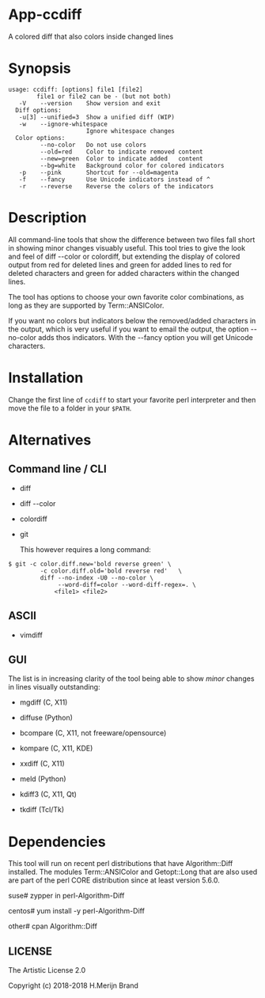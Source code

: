 # App-ccdiff

A colored diff that also colors inside changed lines

# Synopsis
```
usage: ccdiff: [options] file1 [file2]
        file1 or file2 can be - (but not both)
   -V    --version    Show version and exit
  Diff options:
   -u[3] --unified=3  Show a unified diff (WIP)
   -w    --ignore-whitespace
                      Ignore whitespace changes
  Color options:
         --no-color   Do not use colors
         --old=red    Color to indicate removed content
         --new=green  Color to indicate added   content
         --bg=white   Background color for colored indicators
   -p    --pink       Shortcut for --old=magenta
   -f    --fancy      Use Unicode indicators instead of ^
   -r    --reverse    Reverse the colors of the indicators
```
# Description

All command-line tools that show the difference between two files fall
short in showing minor changes visuably useful. This tool tries to give
the look and feel of diff --color or colordiff, but extending the display
of colored output from red for deleted lines and green for added lines to
red for deleted characters and green for added characters within the
changed lines.

The tool has options to choose your own favorite color combinations, as
long as they are supported by Term::ANSIColor.

If you want no colors but indicators below the removed/added characters
in the output, which is very useful if you want to email the output, the
option --no-color adds thos indicators. With the --fancy option you will
get Unicode characters.

# Installation

Change the first line of `ccdiff` to start your favorite perl interpreter
and then move the file to a folder in your `$PATH`.

# Alternatives

## Command line / CLI

 * diff

 * diff --color

 * colordiff

 * git

   This however requires a long command:
```
$ git -c color.diff.new='bold reverse green' \
         -c color.diff.old='bold reverse red'   \
         diff --no-index -U0 --no-color \
              --word-diff=color --word-diff-regex=. \
             <file1> <file2>
```
## ASCII

 * vimdiff

## GUI

The list is in increasing clarity of the tool being able to show *minor*
changes in lines visually outstanding:

 * mgdiff (C, X11)

 * diffuse (Python)

 * bcompare (C, X11, not freeware/opensource)

 * kompare (C, X11, KDE)

 * xxdiff (C, X11)

 * meld (Python)

 * kdiff3 (C, X11, Qt)

 * tkdiff (Tcl/Tk)

# Dependencies

This tool will run on recent perl distributions that have Algorithm::Diff
installed. The modules Term::ANSIColor and Getopt::Long that are also used
are part of the perl CORE distribution since at least version 5.6.0.

 suse#   zypper in perl-Algorithm-Diff

 centos# yum install -y perl-Algorithm-Diff

 other#  cpan Algorithm::Diff

## LICENSE

The Artistic License 2.0

Copyright (c) 2018-2018 H.Merijn Brand
